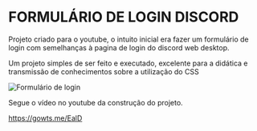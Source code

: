 # FORMULÁRIO DE LOGIN DISCORD

Projeto criado para o youtube, o intuito inicial era fazer um formulário de login com semelhanças à pagina de login do discord web desktop.

Um projeto simples de ser feito e executado, excelente para a didática e transmissão de conhecimentos sobre a utilização do CSS

![Formulário de login](https://eolsng.dm.files.1drv.com/y4m9SsP7lxUmhQcjM4h2m5aPIT19Wv2swidoOBLvqM1QalUsdeixHdwxrwIRuqC5dw8IZu5ZMamauHtINn-wc2FLKtVJbdmu_HJOgXVRvzevIB3ZU3hVIvKJ_HZOc-U1pKBGUGBSrCVEcDIbGQt8v0R96iu6xJP-xHhV7j_8h3gCr791ZXrw21y4iWN_fny3-I_R-QJJ9bFhC__Y6nSC_CXvQ/formulario%20de%20login.png?psid=1)

Segue o vídeo no youtube da construção do projeto.

https://gowts.me/EalD
